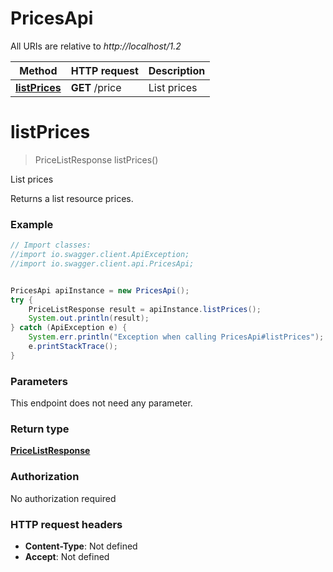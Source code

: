 # PricesApi

All URIs are relative to *http://localhost/1.2*

Method | HTTP request | Description
------------- | ------------- | -------------
[**listPrices**](PricesApi.md#listPrices) | **GET** /price | List prices


<a name="listPrices"></a>
# **listPrices**
> PriceListResponse listPrices()

List prices

Returns a list resource prices.

### Example
```java
// Import classes:
//import io.swagger.client.ApiException;
//import io.swagger.client.api.PricesApi;


PricesApi apiInstance = new PricesApi();
try {
    PriceListResponse result = apiInstance.listPrices();
    System.out.println(result);
} catch (ApiException e) {
    System.err.println("Exception when calling PricesApi#listPrices");
    e.printStackTrace();
}
```

### Parameters
This endpoint does not need any parameter.

### Return type

[**PriceListResponse**](PriceListResponse.md)

### Authorization

No authorization required

### HTTP request headers

 - **Content-Type**: Not defined
 - **Accept**: Not defined

